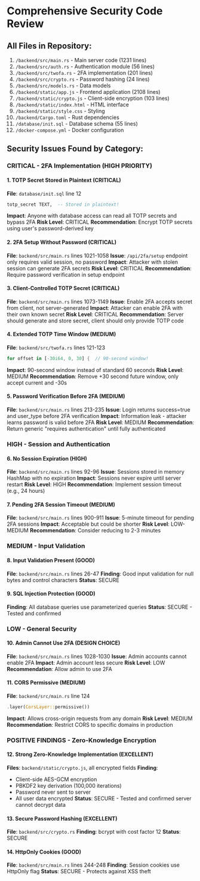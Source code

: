 # Comprehensive Security Code Review

## All Files in Repository:
1. `/backend/src/main.rs` - Main server code (1231 lines)
2. `/backend/src/auth.rs` - Authentication module (56 lines)
3. `/backend/src/twofa.rs` - 2FA implementation (201 lines)
4. `/backend/src/crypto.rs` - Password hashing (24 lines)
5. `/backend/src/models.rs` - Data models
6. `/backend/static/app.js` - Frontend application (2108 lines)
7. `/backend/static/crypto.js` - Client-side encryption (103 lines)
8. `/backend/static/index.html` - HTML interface
9. `/backend/static/style.css` - Styling
10. `/backend/Cargo.toml` - Rust dependencies
11. `/database/init.sql` - Database schema (55 lines)
12. `/docker-compose.yml` - Docker configuration

## Security Issues Found by Category:

### CRITICAL - 2FA Implementation (HIGH PRIORITY)

#### 1. TOTP Secret Stored in Plaintext (CRITICAL)
**File**: `database/init.sql` line 12
```sql
totp_secret TEXT,  -- Stored in plaintext!
```
**Impact**: Anyone with database access can read all TOTP secrets and bypass 2FA
**Risk Level**: CRITICAL
**Recommendation**: Encrypt TOTP secrets using user's password-derived key

#### 2. 2FA Setup Without Password (CRITICAL)
**File**: `backend/src/main.rs` lines 1021-1058
**Issue**: `/api/2fa/setup` endpoint only requires valid session, no password
**Impact**: Attacker with stolen session can generate 2FA secrets
**Risk Level**: CRITICAL
**Recommendation**: Require password verification in setup endpoint

#### 3. Client-Controlled TOTP Secret (CRITICAL)
**File**: `backend/src/main.rs` lines 1073-1149
**Issue**: Enable 2FA accepts secret from client, not server-generated
**Impact**: Attacker can enable 2FA with their own known secret
**Risk Level**: CRITICAL
**Recommendation**: Server should generate and store secret, client should only provide TOTP code

#### 4. Extended TOTP Time Window (MEDIUM)
**File**: `backend/src/twofa.rs` lines 121-123
```rust
for offset in [-30i64, 0, 30] {  // 90-second window!
```
**Impact**: 90-second window instead of standard 60 seconds
**Risk Level**: MEDIUM
**Recommendation**: Remove +30 second future window, only accept current and -30s

#### 5. Password Verification Before 2FA (MEDIUM)
**File**: `backend/src/main.rs` lines 213-235
**Issue**: Login returns success=true and user_type before 2FA verification
**Impact**: Information leak - attacker learns password is valid before 2FA
**Risk Level**: MEDIUM
**Recommendation**: Return generic "requires authentication" until fully authenticated

### HIGH - Session and Authentication

#### 6. No Session Expiration (HIGH)
**File**: `backend/src/main.rs` lines 92-96
**Issue**: Sessions stored in memory HashMap with no expiration
**Impact**: Sessions never expire until server restart
**Risk Level**: HIGH
**Recommendation**: Implement session timeout (e.g., 24 hours)

#### 7. Pending 2FA Session Timeout (MEDIUM)
**File**: `backend/src/main.rs` lines 900-911
**Issue**: 5-minute timeout for pending 2FA sessions
**Impact**: Acceptable but could be shorter
**Risk Level**: LOW-MEDIUM
**Recommendation**: Consider reducing to 2-3 minutes

### MEDIUM - Input Validation

#### 8. Input Validation Present (GOOD)
**File**: `backend/src/main.rs` lines 26-47
**Finding**: Good input validation for null bytes and control characters
**Status**: SECURE

#### 9. SQL Injection Protection (GOOD)
**Finding**: All database queries use parameterized queries
**Status**: SECURE - Tested and confirmed

### LOW - General Security

#### 10. Admin Cannot Use 2FA (DESIGN CHOICE)
**File**: `backend/src/main.rs` lines 1028-1030
**Issue**: Admin accounts cannot enable 2FA
**Impact**: Admin account less secure
**Risk Level**: LOW
**Recommendation**: Allow admin to use 2FA

#### 11. CORS Permissive (MEDIUM)
**File**: `backend/src/main.rs` line 124
```rust
.layer(CorsLayer::permissive())
```
**Impact**: Allows cross-origin requests from any domain
**Risk Level**: MEDIUM
**Recommendation**: Restrict CORS to specific domains in production

### POSITIVE FINDINGS - Zero-Knowledge Encryption

#### 12. Strong Zero-Knowledge Implementation (EXCELLENT)
**Files**: `backend/static/crypto.js`, all encrypted fields
**Finding**: 
- Client-side AES-GCM encryption
- PBKDF2 key derivation (100,000 iterations)
- Password never sent to server
- All user data encrypted
**Status**: SECURE - Tested and confirmed server cannot decrypt data

#### 13. Secure Password Hashing (EXCELLENT)
**File**: `backend/src/crypto.rs`
**Finding**: bcrypt with cost factor 12
**Status**: SECURE

#### 14. HttpOnly Cookies (GOOD)
**File**: `backend/src/main.rs` lines 244-248
**Finding**: Session cookies use HttpOnly flag
**Status**: SECURE - Protects against XSS theft
